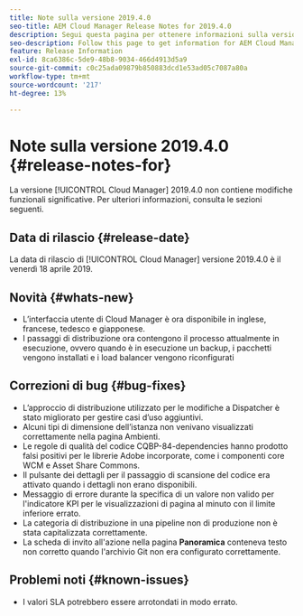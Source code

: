 ```yaml
---
title: Note sulla versione 2019.4.0
seo-title: AEM Cloud Manager Release Notes for 2019.4.0
description: Segui questa pagina per ottenere informazioni sulla versione 2019.4.0 di Cloud Manager.
seo-description: Follow this page to get information for AEM Cloud Manager Release 2019.4.0.
feature: Release Information
exl-id: 8ca6386c-5de9-48b8-9034-466d4913d5a9
source-git-commit: c0c25ada09879b850883dcd1e53ad05c7087a80a
workflow-type: tm+mt
source-wordcount: '217'
ht-degree: 13%

---
```


# Note sulla versione 2019.4.0 {#release-notes-for}

La versione [!UICONTROL Cloud Manager] 2019.4.0 non contiene modifiche funzionali significative. Per ulteriori informazioni, consulta le sezioni seguenti.

## Data di rilascio {#release-date}

La data di rilascio di [!UICONTROL Cloud Manager] versione 2019.4.0 è il venerdì 18 aprile 2019.

## Novità {#whats-new}

* L’interfaccia utente di Cloud Manager è ora disponibile in inglese, francese, tedesco e giapponese.
* I passaggi di distribuzione ora contengono il processo attualmente in esecuzione, ovvero quando è in esecuzione un backup, i pacchetti vengono installati e i load balancer vengono riconfigurati

## Correzioni di bug {#bug-fixes}

* L’approccio di distribuzione utilizzato per le modifiche a Dispatcher è stato migliorato per gestire casi d’uso aggiuntivi.
* Alcuni tipi di dimensione dell’istanza non venivano visualizzati correttamente nella pagina Ambienti.
* Le regole di qualità del codice CQBP-84-dependencies hanno prodotto falsi positivi per le librerie Adobe incorporate, come i componenti core WCM e Asset Share Commons.
* Il pulsante dei dettagli per il passaggio di scansione del codice era attivato quando i dettagli non erano disponibili.
* Messaggio di errore durante la specifica di un valore non valido per l&#39;indicatore KPI per le visualizzazioni di pagina al minuto con il limite inferiore errato.
* La categoria di distribuzione in una pipeline non di produzione non è stata capitalizzata correttamente.
* La scheda di invito all&#39;azione nella pagina **Panoramica** conteneva testo non corretto quando l&#39;archivio Git non era configurato correttamente.

## Problemi noti {#known-issues}

* I valori SLA potrebbero essere arrotondati in modo errato.

